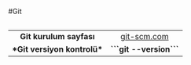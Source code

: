 #Git
 
<table align="left">
  <tr>
    <td align="center"> <strong>Git kurulum sayfası</strong><br/> </td>
    <td align="center"> <a href="https://git-scm.com/downloads/win" target="_blank"> git-scm.com</a></td>
  </tr>
  <tr>
    <td align="center"> <strong>*Git versiyon kontrolü*</strong><br/> </td>
    <td align="center"> <strong>```git --version```</strong> </td>
  </tr>



</table>


